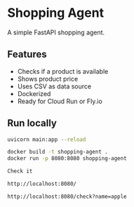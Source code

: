 # Shopping Agent

A simple FastAPI shopping agent.

## Features
- Checks if a product is available
- Shows product price
- Uses CSV as data source
- Dockerized
- Ready for Cloud Run or Fly.io

## Run locally
```bash
uvicorn main:app --reload

docker build -t shopping-agent .
docker run -p 8080:8080 shopping-agent

Check it

http://localhost:8080/

http://localhost:8080/check?name=apple